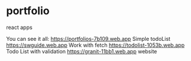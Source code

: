 # portfolio
react apps

You can see it all: 
https://portfolios-7b109.web.app  Simple todoList
https://swguide.web.app  Work with fetch
https://todolist-1053b.web.app  Todo List with validation
https://granit-11bb1.web.app website 
